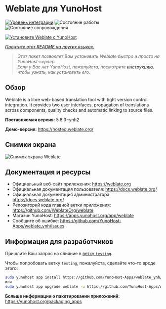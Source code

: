 <!--
Важно: этот README был автоматически сгенерирован <https://github.com/YunoHost/apps/tree/master/tools/readme_generator>
Он НЕ ДОЛЖЕН редактироваться вручную.
-->

# Weblate для YunoHost

[![Уровень интеграции](https://apps.yunohost.org/badge/integration/weblate)](https://ci-apps.yunohost.org/ci/apps/weblate/)
![Состояние работы](https://apps.yunohost.org/badge/state/weblate)
![Состояние сопровождения](https://apps.yunohost.org/badge/maintained/weblate)

[![Установите Weblate с YunoHost](https://install-app.yunohost.org/install-with-yunohost.svg)](https://install-app.yunohost.org/?app=weblate)

*[Прочтите этот README на других языках.](./ALL_README.md)*

> *Этот пакет позволяет Вам установить Weblate быстро и просто на YunoHost-сервер.*  
> *Если у Вас нет YunoHost, пожалуйста, посмотрите [инструкцию](https://yunohost.org/install), чтобы узнать, как установить его.*

## Обзор

Weblate is a libre web-based translation tool with tight version control integration. It provides two user interfaces, propagation of translations across components, quality checks and automatic linking to source files.

**Поставляемая версия:** 5.8.3~ynh2

**Демо-версия:** <https://hosted.weblate.org/>

## Снимки экрана

![Снимок экрана Weblate](./doc/screenshots/BigScreenshot.png)

## Документация и ресурсы

- Официальный веб-сайт приложения: <https://weblate.org>
- Официальная документация пользователя: <https://docs.weblate.org/>
- Официальная документация администратора: <https://docs.weblate.org/>
- Репозиторий кода главной ветки приложения: <https://github.com/WeblateOrg/weblate>
- Магазин YunoHost: <https://apps.yunohost.org/app/weblate>
- Сообщите об ошибке: <https://github.com/YunoHost-Apps/weblate_ynh/issues>

## Информация для разработчиков

Пришлите Ваш запрос на слияние в [ветку `testing`](https://github.com/YunoHost-Apps/weblate_ynh/tree/testing).

Чтобы попробовать ветку `testing`, пожалуйста, сделайте что-то вроде этого:

```bash
sudo yunohost app install https://github.com/YunoHost-Apps/weblate_ynh/tree/testing --debug
или
sudo yunohost app upgrade weblate -u https://github.com/YunoHost-Apps/weblate_ynh/tree/testing --debug
```

**Больше информации о пакетировании приложений:** <https://yunohost.org/packaging_apps>
